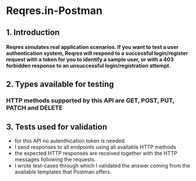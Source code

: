 # Reqres.in-Postman

## 1. Introduction
#### Reqres simulates real application scenarios. If you want to test a user authentication system, Reqres will respond to a successful login/register request with a token for you to identify a sample user, or with a 403 forbidden response to an unsuccessful login/registration attempt.

## 2. Types available for testing
### HTTP methods supported by this API are GET, POST, PUT, PATCH and DELETE 

## 3. Tests used for validation
- for this API no autenthication token is needed
- I send responses to all endpoints using all available HTTP methods
- the expected HTTP responses are received together with the HTTP messages following the requests.
- I wrote test-cases through which I validated the answer coming from the available templates that Postman offers.
